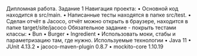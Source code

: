 Дипломная работа. Задание 1
Навигация проекта:
  •	Основной код находится в src/main.
  •	Написанные тесты находятся в папке src/test.
  •	Сделан отчёт в Jacoco, отчёт можно открыть в браузере, находится в папке target/site/jacoco
Обязательное задание - покрыть тестами классы:
•	Bun
•	Burger
•	Ingredient
•	Использовать моки, стабы и параметризацию там, где нужно.
Используемые технологии
•	Java 11
•	JUnit 4.13.2
•	jacoco-maven-plugin 0.8.7
•	mockito-core 1.10.19
